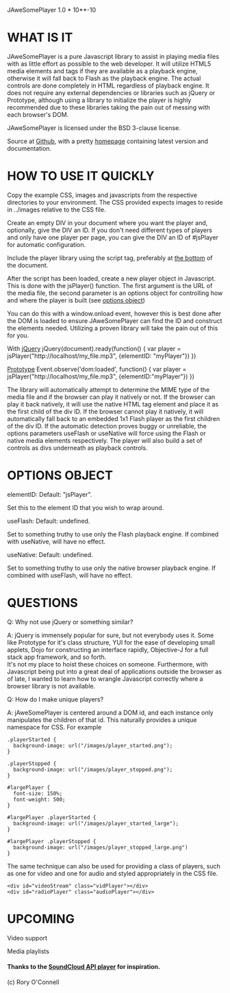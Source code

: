 JAweSomePlayer 1.0 * 10\*\*-10

WHAT IS IT
===

JAweSomePlayer is a pure Javascript library to assist in playing media files 
with as little effort as possible to the web developer.  It will utilize HTML5 
media elements and tags if they are available as a playback engine, otherwise 
it will fall back to Flash as the playback engine.  The actual controls are 
done completely in HTML regardless of playback engine.  It does not require any
external dependencies or libraries such as jQuery or Prototype, although using
a library to initialize the player is highly recommended due to these 
libraries taking the pain out of messing with each browser's DOM.

JAweSomePlayer is licensed under the BSD 3-clause license.

Source at [Github]("http://github.com/RoryO/jawesomeplayer"), with a pretty
[homepage]("http://metricgnome.net/awesome/jawesomeplayer") containing latest
version and documentation.

HOW TO USE IT QUICKLY
===
Copy the example CSS, images and javascripts from the respective
directories to your environment.  The CSS provided expects images to
reside in ../images relative to the CSS file.

Create an empty DIV in your document where you want the player and, optionally,
give the DIV an ID.  If you don't need different types of players and only 
have one player per page, you can give the DIV an ID of \#jsPlayer for 
automatic configuration.
    <div id="myPlayer"></div>

Include the player library using the script tag, preferably at 
[the bottom](http://developer.yahoo.com/performance/rules.html#js_bottom) of 
the document.
    <script src="/js/js_player.js"></script>

After the script has been loaded, create a new player object in
Javascript.  This is done with the jsPlayer() function.  The first argument 
is the URL of the media file, the second parameter is an options object for 
controlling how and where the player is built (see [options object](#options))

You can do this with a window.onload event, however this is best done after the
DOM is loaded to ensure JAweSomePlayer can find the ID and construct the elements 
needed.  Utilizing a proven library will take the pain out of this for you.

With [jQuery](http://jquery.org)
    jQuery(document).ready(function() {
      var player = jsPlayer("http://localhost/my_file.mp3", {elementID: "myPlayer"})
    })

[Prototype](http://prototypejs.org)
    Event.observe('dom:loaded', function() {
      var player = jsPlayer("http://localhost/my_file.mp3", {elementID:"myPlayer"})
    })

The library will automatically attempt to determine the MIME type of
the media file and if the browser can play it natively or not.  If
the browser can play it back natively, it will use the native HTML tag
element and place it as the first child of the div ID.  If
the browser cannot play it natively, it will automatically fall back to
an embedded 1x1 Flash player as the first children of the div
ID.  If the automatic detection proves buggy or unreliable, the options
parameters useFlash or useNative will force using the Flash or native
media elements respectively.  The player will also build a set of controls 
as divs underneath as playback controls.


OPTIONS OBJECT
===

elementID: Default: "jsPlayer".

Set this to the element ID that you wish to wrap around.

useFlash: Default: undefined.

Set to something truthy to use only the  Flash playback engine.  If combined 
with useNative, will have no effect.

useNative: Default: undefined.

Set to something truthy to use only the native browser playback engine.  If 
combined with useFlash, will have no effect.

QUESTIONS
===
Q: Why not use jQuery or something similar?

A: jQuery is immensely popular for sure, but not everybody uses it.
Some like Prototype for it's class structure, YUI for the ease of
developing small applets, Dojo for constructing an interface
rapidly, Objective-J for a full stack app framework, and so forth.  
It's not my place to hoist these choices on someone. Furthermore, 
with Javascript being put into a great deal of applications outside the 
browser as of late, I wanted to learn how to wrangle Javascript correctly 
where a browser library is not available.

Q: How do I make unique players?

A: jAweSomePlayer is centered around a DOM id, and each instance only
manipulates the children of that id.  This naturally provides a unique
namespace for CSS.  For example

    .playerStarted {
      background-image: url("/images/player_started.png");
    }

    .playerStopped {
      background-image: url("/images/player_stopped.png");
    }

    #largePlayer {
      font-size: 150%;
      font-weight: 500;
    }

    #largePlayer .playerStarted {
      background-image: url("/images/player_started_large");
    }

    #largePlayer .playerStopped {
      background-image: url("/images/player_stopped_large.png")
    }

The same technique can also be used for providing a class of players,
such as one for video and one for audio and styled appropriately in the
CSS file.

    <div id="videoStream" class="vidPlayer"></div>
    <div id="radioPlayer" class="audioPlayer"></div>

UPCOMING
===
Video support

Media playlists

#### Thanks to the [SoundCloud API player](https://github.com/soundcloud/soundcloud-custom-player) for inspiration.

(c) Rory O'Connell
